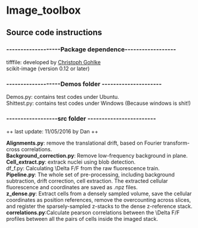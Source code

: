 # Image_toolbox

## Source code instructions

### -------------------Package dependence------------------
tifffile: developed by [Christoph Gohlke](http://www.lfd.uci.edu/~gohlke/code/tifffile.py.html)         
scikit-image (version 0.12 or later)

### -------------------Demos folder ---------------------
Demos.py: contains test codes under Ubuntu.  
Shittest.py: contains test codes under Windows (Because windows is shit!)
### ------------------src folder ------------------------
++ last update: 11/05/2016 by Dan ++

**Alignments.py**: remove the translational drift, based on Fourier transform-cross correlations.   
**Background_correction.py**: Remove low-frequency background in plane.   
**Cell_extract.py**: extrack nuclei using blob detection.   
df_f.py: Calculating \Delta F/F from the raw fluorescence train.  
**Pipeline.py**: The whole set of pre-processing, including background subtraction, drift correction, cell extraction.  The extracted cellular fluorescence and coordinates are saved as .npz files.  
**z_dense.py**: Extract cells from a densely sampled volume, save the cellular coordinates as position references, remove the overcounting across slices, and register the sparsely-sampled z-stacks to the dense z-reference stack.  
**correlations.py**:Calculate pearson correlations between the \Delta F/F profiles between all the pairs of cells inside the imaged stack.
